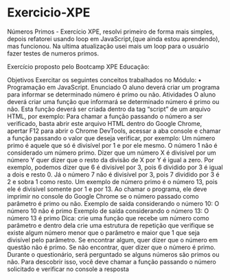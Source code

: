 # Exercicio-XPE
Números Primos - Exercício XPE, resolvi primeiro de forma mais simples, depois refatorei usando loop em JavaScript,(que ainda estou aprendendo), mas funcionou. Na ultima atualização usei mais um loop para o usuário fazer testes de numeros primos.

Exercício proposto pelo Bootcamp XPE Educação:

Objetivos
Exercitar os seguintes conceitos trabalhados no Módulo:
• Programação em JavaScript.
Enunciado
O aluno deverá criar um programa para informar se determinado número é primo ou não.
Atividades
O aluno deverá criar uma função que informará se determinado número é primo ou não. Esta 
função deverá ser criada dentro da tag “script” de um arquivo HTML, por exemplo:
Para chamar a função passando o número a ser verificado, basta abrir este arquivo HTML dentro 
do Google Chrome, apertar F12 para abrir o Chrome DevTools, acessar a aba console e chamar a 
função passando o valor que deseja verificar, por exemplo:
Um número primo é aquele que só é divisível por 1 e por ele mesmo. O número 1 não é 
considerado um número primo.
Dizer que um número X é divisível por um número Y quer dizer que o resto da divisão de X por Y é 
igual a zero. Por exemplo, podemos dizer que 6 é divisível por 3, pois 6 dividido por 3 é igual a dois 
e resto 0. Já o número 7 não é divisível por 3, pois 7 dividido por 3 é 2 e sobra 1 como resto. Um 
exemplo de número primo é o número 13, pois ele é divisível somente por 1 e por 13.
Ao chamar o programa, ele deve imprimir no console do Google Chrome se o número passado 
como parâmetro é primo ou não.
Exemplo de saída considerando o número 10:
O número 10 não é primo
Exemplo de saída considerando o número 13:
O número 13 é primo
Dica: crie uma função que recebe um número como parâmetro e dentro dela crie uma estrutura 
de repetição que verifique se existe algum número menor que o parâmetro e maior que 1 que seja 
divisível pelo parâmetro. Se encontrar algum, quer dizer que o número em questão não é primo.
Se não encontrar, quer dizer que o número é primo.
Durante o questionário, será perguntado se alguns números são primos ou não. Para descobrir 
isso, você deve chamar a função passando o número solicitado e verificar no console a resposta
